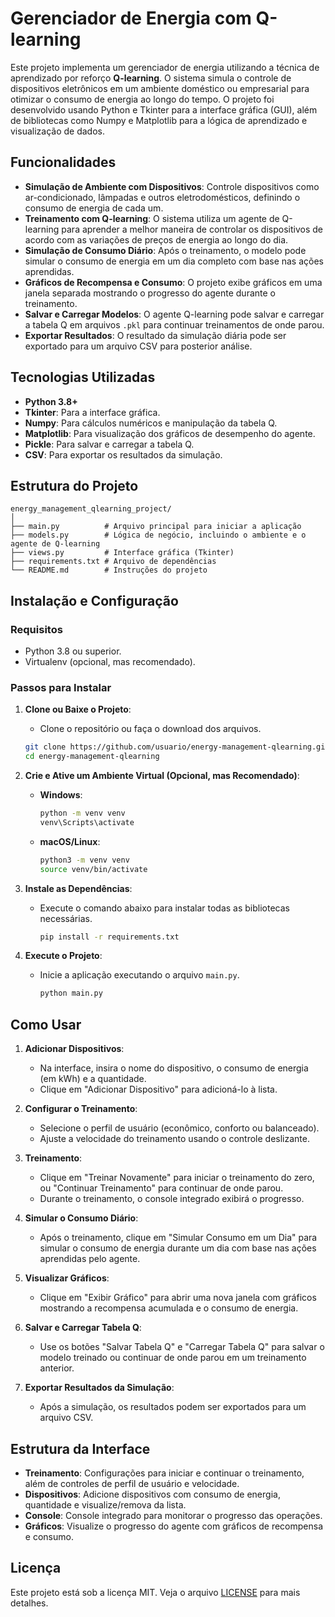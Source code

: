 
# Gerenciador de Energia com Q-learning

Este projeto implementa um gerenciador de energia utilizando a técnica de aprendizado por reforço **Q-learning**. O sistema simula o controle de dispositivos eletrônicos em um ambiente doméstico ou empresarial para otimizar o consumo de energia ao longo do tempo. O projeto foi desenvolvido usando Python e Tkinter para a interface gráfica (GUI), além de bibliotecas como Numpy e Matplotlib para a lógica de aprendizado e visualização de dados.

## Funcionalidades

- **Simulação de Ambiente com Dispositivos**: Controle dispositivos como ar-condicionado, lâmpadas e outros eletrodomésticos, definindo o consumo de energia de cada um.
- **Treinamento com Q-learning**: O sistema utiliza um agente de Q-learning para aprender a melhor maneira de controlar os dispositivos de acordo com as variações de preços de energia ao longo do dia.
- **Simulação de Consumo Diário**: Após o treinamento, o modelo pode simular o consumo de energia em um dia completo com base nas ações aprendidas.
- **Gráficos de Recompensa e Consumo**: O projeto exibe gráficos em uma janela separada mostrando o progresso do agente durante o treinamento.
- **Salvar e Carregar Modelos**: O agente Q-learning pode salvar e carregar a tabela Q em arquivos `.pkl` para continuar treinamentos de onde parou.
- **Exportar Resultados**: O resultado da simulação diária pode ser exportado para um arquivo CSV para posterior análise.

## Tecnologias Utilizadas

- **Python 3.8+**
- **Tkinter**: Para a interface gráfica.
- **Numpy**: Para cálculos numéricos e manipulação da tabela Q.
- **Matplotlib**: Para visualização dos gráficos de desempenho do agente.
- **Pickle**: Para salvar e carregar a tabela Q.
- **CSV**: Para exportar os resultados da simulação.

## Estrutura do Projeto

```
energy_management_qlearning_project/
│
├── main.py          # Arquivo principal para iniciar a aplicação
├── models.py        # Lógica de negócio, incluindo o ambiente e o agente de Q-learning
├── views.py         # Interface gráfica (Tkinter)
├── requirements.txt # Arquivo de dependências
└── README.md        # Instruções do projeto
```

## Instalação e Configuração

### Requisitos

- Python 3.8 ou superior.
- Virtualenv (opcional, mas recomendado).

### Passos para Instalar

1. **Clone ou Baixe o Projeto**:
   - Clone o repositório ou faça o download dos arquivos.

   ```bash
   git clone https://github.com/usuario/energy-management-qlearning.git
   cd energy-management-qlearning
   ```

2. **Crie e Ative um Ambiente Virtual (Opcional, mas Recomendado)**:
   - **Windows**:
     ```bash
     python -m venv venv
     venv\Scripts\activate
     ```
   - **macOS/Linux**:
     ```bash
     python3 -m venv venv
     source venv/bin/activate
     ```

3. **Instale as Dependências**:
   - Execute o comando abaixo para instalar todas as bibliotecas necessárias.
     ```bash
     pip install -r requirements.txt
     ```

4. **Execute o Projeto**:
   - Inicie a aplicação executando o arquivo `main.py`.
     ```bash
     python main.py
     ```

## Como Usar

1. **Adicionar Dispositivos**:
   - Na interface, insira o nome do dispositivo, o consumo de energia (em kWh) e a quantidade.
   - Clique em "Adicionar Dispositivo" para adicioná-lo à lista.

2. **Configurar o Treinamento**:
   - Selecione o perfil de usuário (econômico, conforto ou balanceado).
   - Ajuste a velocidade do treinamento usando o controle deslizante.

3. **Treinamento**:
   - Clique em "Treinar Novamente" para iniciar o treinamento do zero, ou "Continuar Treinamento" para continuar de onde parou.
   - Durante o treinamento, o console integrado exibirá o progresso.

4. **Simular o Consumo Diário**:
   - Após o treinamento, clique em "Simular Consumo em um Dia" para simular o consumo de energia durante um dia com base nas ações aprendidas pelo agente.

5. **Visualizar Gráficos**:
   - Clique em "Exibir Gráfico" para abrir uma nova janela com gráficos mostrando a recompensa acumulada e o consumo de energia.

6. **Salvar e Carregar Tabela Q**:
   - Use os botões "Salvar Tabela Q" e "Carregar Tabela Q" para salvar o modelo treinado ou continuar de onde parou em um treinamento anterior.

7. **Exportar Resultados da Simulação**:
   - Após a simulação, os resultados podem ser exportados para um arquivo CSV.

## Estrutura da Interface

- **Treinamento**: Configurações para iniciar e continuar o treinamento, além de controles de perfil de usuário e velocidade.
- **Dispositivos**: Adicione dispositivos com consumo de energia, quantidade e visualize/remova da lista.
- **Console**: Console integrado para monitorar o progresso das operações.
- **Gráficos**: Visualize o progresso do agente com gráficos de recompensa e consumo.

## Licença

Este projeto está sob a licença MIT. Veja o arquivo [LICENSE](LICENSE) para mais detalhes.

